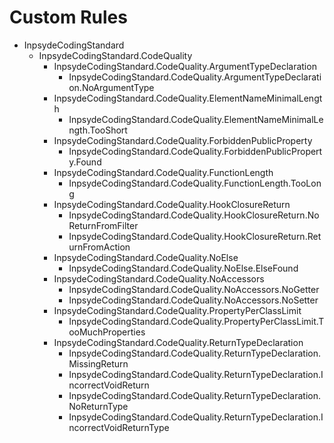 # Custom Rules

- InpsydeCodingStandard
    - InpsydeCodingStandard.CodeQuality
        - InpsydeCodingStandard.CodeQuality.ArgumentTypeDeclaration
            - InpsydeCodingStandard.CodeQuality.ArgumentTypeDeclaration.NoArgumentType
        - InpsydeCodingStandard.CodeQuality.ElementNameMinimalLength
            - InpsydeCodingStandard.CodeQuality.ElementNameMinimalLength.TooShort
        - InpsydeCodingStandard.CodeQuality.ForbiddenPublicProperty
            - InpsydeCodingStandard.CodeQuality.ForbiddenPublicProperty.Found
        - InpsydeCodingStandard.CodeQuality.FunctionLength
            - InpsydeCodingStandard.CodeQuality.FunctionLength.TooLong
        - InpsydeCodingStandard.CodeQuality.HookClosureReturn
            - InpsydeCodingStandard.CodeQuality.HookClosureReturn.NoReturnFromFilter 
            - InpsydeCodingStandard.CodeQuality.HookClosureReturn.ReturnFromAction 
        - InpsydeCodingStandard.CodeQuality.NoElse
            - InpsydeCodingStandard.CodeQuality.NoElse.ElseFound
        - InpsydeCodingStandard.CodeQuality.NoAccessors
            - InpsydeCodingStandard.CodeQuality.NoAccessors.NoGetter
            - InpsydeCodingStandard.CodeQuality.NoAccessors.NoSetter
        - InpsydeCodingStandard.CodeQuality.PropertyPerClassLimit
            - InpsydeCodingStandard.CodeQuality.PropertyPerClassLimit.TooMuchProperties
        - InpsydeCodingStandard.CodeQuality.ReturnTypeDeclaration
            - InpsydeCodingStandard.CodeQuality.ReturnTypeDeclaration.MissingReturn
            - InpsydeCodingStandard.CodeQuality.ReturnTypeDeclaration.IncorrectVoidReturn
            - InpsydeCodingStandard.CodeQuality.ReturnTypeDeclaration.NoReturnType
            - InpsydeCodingStandard.CodeQuality.ReturnTypeDeclaration.IncorrectVoidReturnType
